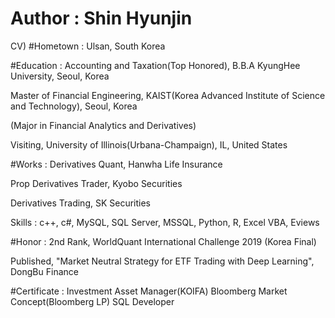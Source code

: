 # Author : Shin Hyunjin

CV)
#Hometown : Ulsan, South Korea

#Education : 
Accounting and Taxation(Top Honored), B.B.A KyungHee University, Seoul, Korea

Master of Financial Engineering, KAIST(Korea Advanced Institute of Science and Technology), Seoul, Korea

(Major in Financial Analytics and Derivatives)

Visiting, University of Illinois(Urbana-Champaign), IL, United States

#Works : 
Derivatives Quant, Hanwha Life Insurance

Prop Derivatives Trader, Kyobo Securities

Derivatives Trading, SK Securities

Skills : c++, c#, MySQL, SQL Server, MSSQL, Python, R, Excel VBA, Eviews

#Honor :
2nd Rank, WorldQuant International Challenge 2019 (Korea Final)

Published, "Market Neutral Strategy for ETF Trading with Deep Learning", DongBu Finance

#Certificate :
Investment Asset Manager(KOIFA)
Bloomberg Market Concept(Bloomberg LP)
SQL Developer

